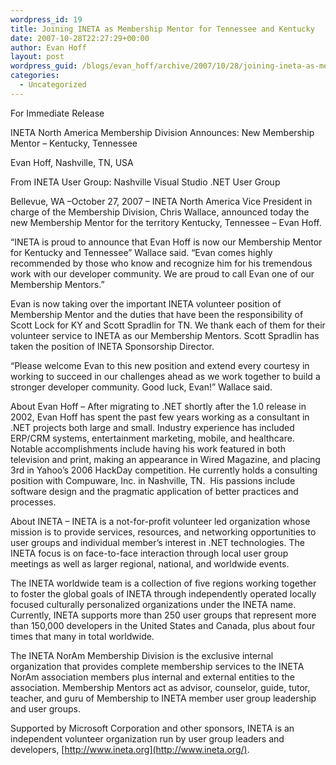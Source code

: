 ```yaml
---
wordpress_id: 19
title: Joining INETA as Membership Mentor for Tennessee and Kentucky
date: 2007-10-28T22:27:29+00:00
author: Evan Hoff
layout: post
wordpress_guid: /blogs/evan_hoff/archive/2007/10/28/joining-ineta-as-membership-mentor-for-tennessee-and-kentucky.aspx
categories:
  - Uncategorized
---
```

</p> 

For Immediate Release 

INETA North America Membership Division Announces: New Membership Mentor – Kentucky, Tennessee 

Evan Hoff, Nashville, TN, USA 

From INETA User Group: Nashville Visual Studio .NET User Group 

Bellevue, WA –October 27, 2007 – INETA North America Vice President in charge of the Membership Division, Chris Wallace, announced today the new Membership Mentor for the territory Kentucky, Tennessee &#8211; Evan Hoff. 

“INETA is proud to announce that Evan Hoff is now our Membership Mentor for Kentucky and Tennessee” Wallace said. “Evan comes highly recommended by those who know and recognize him for his tremendous work with our developer community. We are proud to call Evan one of our Membership Mentors.” 

Evan&nbsp;is now taking over the important INETA volunteer position of Membership Mentor and the duties that have been the responsibility of Scott Lock for KY and Scott Spradlin for TN. We thank each of them for their volunteer service to INETA as our Membership Mentors. Scott Spradlin has taken the position of INETA Sponsorship Director. &nbsp; 

“Please welcome Evan to this new position and extend every courtesy in working to succeed in our challenges ahead as we work together to build a stronger developer community. Good luck, Evan!” Wallace said. &nbsp; 

About Evan Hoff – After migrating to .NET shortly after the 1.0 release in 2002, Evan Hoff has spent the past few years working as a consultant in .NET projects both large and small.&nbsp;Industry experience has included ERP/CRM systems, entertainment marketing, mobile, and healthcare. Notable accomplishments include having his work featured in both television and print, making an appearance in Wired Magazine, and placing 3rd in Yahoo&#8217;s 2006 HackDay competition.&nbsp;He currently holds a consulting position with Compuware, Inc. in Nashville, TN.&nbsp; His passions include software design and the pragmatic application of better practices and processes. 

About INETA – INETA is a not-for-profit volunteer led organization whose mission is to provide services, resources, and networking opportunities to user groups and individual member’s interest in .NET technologies. The INETA focus is on face-to-face interaction through local user group meetings as well as larger regional, national, and worldwide events. 

The INETA worldwide team is a collection of five regions working together to foster the global goals of INETA through independently operated locally focused culturally personalized organizations under the INETA name. Currently, INETA supports more than 250 user groups that represent more than 150,000 developers in the United States and Canada, plus about four times that many in total worldwide. 

The INETA NorAm Membership Division is the exclusive internal organization that provides complete membership services to the INETA NorAm association members plus internal and external entities to the association. Membership Mentors act as advisor, counselor, guide, tutor, teacher, and guru of Membership to INETA member user group leadership and user groups. 

Supported by Microsoft Corporation and other sponsors, INETA is an independent volunteer organization run by user group leaders and developers, [http://www.ineta.org](http://www.ineta.org/).